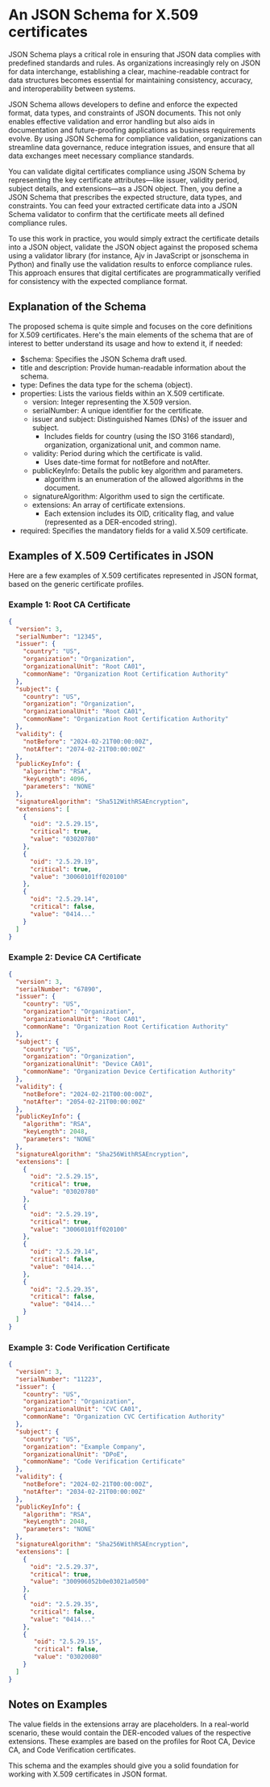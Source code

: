 # An JSON Schema for X.509 certificates

JSON Schema plays a critical role in ensuring that JSON data complies with predefined standards and rules. As organizations increasingly rely on JSON for data interchange, establishing a clear, machine-readable contract for data structures becomes essential for maintaining consistency, accuracy, and interoperability between systems.

JSON Schema allows developers to define and enforce the expected format, data types, and constraints of JSON documents. This not only enables effective validation and error handling but also aids in documentation and future-proofing applications as business requirements evolve. By using JSON Schema for compliance validation, organizations can streamline data governance, reduce integration issues, and ensure that all data exchanges meet necessary compliance standards.

You can validate digital certificates compliance using JSON Schema by representing the key certificate attributes—like issuer, validity period, subject details, and extensions—as a JSON object. Then, you define a JSON Schema that prescribes the expected structure, data types, and constraints. You can feed your extracted certificate data into a JSON Schema validator to confirm that the certificate meets all defined compliance rules.

To use this work in practice, you would simply extract the certificate details into a JSON object, validate the JSON object against the proposed schema using a validator library (for instance, Ajv in JavaScript or jsonschema in Python) and finally use the validation results to enforce compliance rules. This approach ensures that digital certificates are programmatically verified for consistency with the expected compliance format.

## Explanation of the Schema

The proposed schema is quite simple and focuses on the core definitions for X.509 certificates. Here's the main elements of the schema that are of interest to better understand its usage and how to extend it, if needed:

* $schema: Specifies the JSON Schema draft used.
* title and description: Provide human-readable information about the schema.
* type: Defines the data type for the schema (object).
* properties: Lists the various fields within an X.509 certificate.
  * version: Integer representing the X.509 version.
  * serialNumber: A unique identifier for the certificate.
  * issuer and subject: Distinguished Names (DNs) of the issuer and subject.
    * Includes fields for country (using the ISO 3166 standard), organization, organizational unit, and common name.
  * validity: Period during which the certificate is valid.
    * Uses date-time format for notBefore and notAfter.
  * publicKeyInfo: Details the public key algorithm and parameters.
    * algorithm is an enumeration of the allowed algorithms in the document.
  * signatureAlgorithm: Algorithm used to sign the certificate.
  * extensions: An array of certificate extensions.
    * Each extension includes its OID, criticality flag, and value (represented as a DER-encoded string).
* required: Specifies the mandatory fields for a valid X.509 certificate.

## Examples of X.509 Certificates in JSON

Here are a few examples of X.509 certificates represented in JSON format, based on the generic certificate profiles.

### Example 1: Root CA Certificate

```json
{
  "version": 3,
  "serialNumber": "12345",
  "issuer": {
    "country": "US",
    "organization": "Organization",
    "organizationalUnit": "Root CA01",
    "commonName": "Organization Root Certification Authority"
  },
  "subject": {
    "country": "US",
    "organization": "Organization",
    "organizationalUnit": "Root CA01",
    "commonName": "Organization Root Certification Authority"
  },
  "validity": {
    "notBefore": "2024-02-21T00:00:00Z",
    "notAfter": "2074-02-21T00:00:00Z"
  },
  "publicKeyInfo": {
    "algorithm": "RSA",
    "keyLength": 4096,
    "parameters": "NONE"
  },
  "signatureAlgorithm": "Sha512WithRSAEncryption",
  "extensions": [
    {
      "oid": "2.5.29.15",
      "critical": true,
      "value": "03020780"
    },
    {
      "oid": "2.5.29.19",
      "critical": true,
      "value": "30060101ff020100"
    },
    {
      "oid": "2.5.29.14",
      "critical": false,
      "value": "0414..."
    }
  ]
}
```


### Example 2: Device CA Certificate

```json
{
  "version": 3,
  "serialNumber": "67890",
  "issuer": {
    "country": "US",
    "organization": "Organization",
    "organizationalUnit": "Root CA01",
    "commonName": "Organization Root Certification Authority"
  },
  "subject": {
    "country": "US",
    "organization": "Organization",
    "organizationalUnit": "Device CA01",
    "commonName": "Organization Device Certification Authority"
  },
  "validity": {
    "notBefore": "2024-02-21T00:00:00Z",
    "notAfter": "2054-02-21T00:00:00Z"
  },
  "publicKeyInfo": {
    "algorithm": "RSA",
    "keyLength": 2048,
    "parameters": "NONE"
  },
  "signatureAlgorithm": "Sha256WithRSAEncryption",
  "extensions": [
    {
      "oid": "2.5.29.15",
      "critical": true,
      "value": "03020780"
    },
    {
      "oid": "2.5.29.19",
      "critical": true,
      "value": "30060101ff020100"
    },
    {
      "oid": "2.5.29.14",
      "critical": false,
      "value": "0414..."
    },
    {
      "oid": "2.5.29.35",
      "critical": false,
      "value": "0414..."
    }
  ]
}
```


### Example 3: Code Verification Certificate

```json
{
  "version": 3,
  "serialNumber": "11223",
  "issuer": {
    "country": "US",
    "organization": "Organization",
    "organizationalUnit": "CVC CA01",
    "commonName": "Organization CVC Certification Authority"
  },
  "subject": {
    "country": "US",
    "organization": "Example Company",
    "organizationalUnit": "DPoE",
    "commonName": "Code Verification Certificate"
  },
  "validity": {
    "notBefore": "2024-02-21T00:00:00Z",
    "notAfter": "2034-02-21T00:00:00Z"
  },
  "publicKeyInfo": {
    "algorithm": "RSA",
    "keyLength": 2048,
    "parameters": "NONE"
  },
  "signatureAlgorithm": "Sha256WithRSAEncryption",
  "extensions": [
    {
      "oid": "2.5.29.37",
      "critical": true,
      "value": "300906052b0e03021a0500"
    },
    {
      "oid": "2.5.29.35",
      "critical": false,
      "value": "0414..."
    },
    {
       "oid": "2.5.29.15",
       "critical": false,
       "value": "03020080"
    }
  ]
}
```


## Notes on Examples

The value fields in the extensions array are placeholders. In a real-world scenario, these would contain the DER-encoded values of the respective extensions. These examples are based on the profiles for Root CA, Device CA, and Code Verification certificates.

This schema and the examples should give you a solid foundation for working with X.509 certificates in JSON format.
